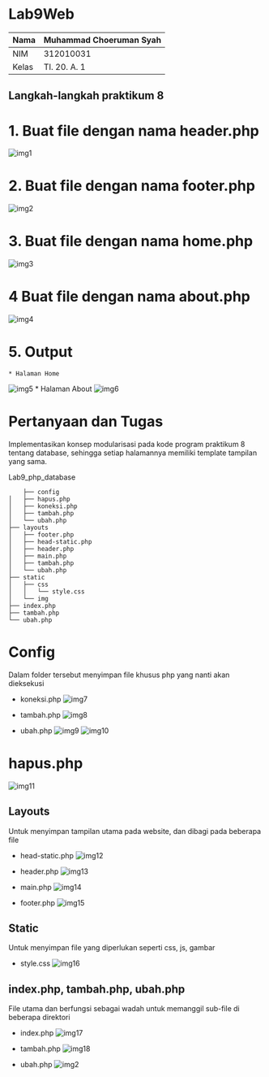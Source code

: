 # Lab9Web
| Nama      | Muhammad Choeruman Syah |
| ----------- | ------------------ |
| NIM      | 312010031             |
| Kelas    | TI. 20. A. 1            |

## Langkah-langkah praktikum 8
# 1. Buat file dengan nama header.php
![img1](/lab9web.1/sslab9web/sslab9web1.png)

# 2. Buat file dengan nama footer.php
![img2](/lab9web.1/sslab9web/sslab9web2.png)

# 3. Buat file dengan nama home.php
![img3](/lab9web.1/sslab9web/sslab9web3.png)

# 4 Buat file dengan nama about.php
![img4](/lab9web.1/sslab9web/sslab9web4.png)

# 5. Output
    * Halaman Home
![img5](/lab9web.1/sslab9web/sslab9web5.png)
    * Halaman About
![img6](/lab9web.1/sslab9web/sslab9web6.png)

# Pertanyaan dan Tugas
Implementasikan konsep modularisasi pada kode program praktikum 8 tentang
database, sehingga setiap halamannya memiliki template tampilan yang sama.

Lab9_php_database
```
    ├── config
│   ├── hapus.php
│   ├── koneksi.php
│   ├── tambah.php
│   └── ubah.php
├── layouts
│   ├── footer.php
│   ├── head-static.php
│   ├── header.php
│   ├── main.php
│   ├── tambah.php
│   └── ubah.php
├── static
│   ├── css
│   │   └── style.css
│   └── img
├── index.php
├── tambah.php
└── ubah.php
```

# Config
Dalam folder tersebut menyimpan file khusus php yang nanti akan dieksekusi
- koneksi.php
![img7](/lab9web.1/sslab9web/sslab9web20koneksi.png)

- tambah.php
![img8](/lab9web.1/sslab9web/sslab9web8config.png)

- ubah.php
![img9](/lab9web.1/sslab9web/sslab9web9config.png)
![img10](/lab9web.1/sslab9web/sslab9web10config.png)

# hapus.php
![img11](/lab9web.1/sslab9web/sslab9web11config.png)

## Layouts
Untuk menyimpan tampilan utama pada website, dan dibagi pada beberapa file
- head-static.php
![img12](/lab9web.1/sslab9web/sslab9web12layouts.png)

- header.php
![img13](/lab9web.1/sslab9web/sslab9web13layouts.png)

- main.php
![img14](/lab9web.1/sslab9web/sslab9web14layouts.png)

- footer.php
![img15](/lab9web.1/sslab9web/sslab9web15layouts.png)

## Static
Untuk menyimpan file yang diperlukan seperti css, js, gambar

- style.css
![img16](/lab9web.1/sslab9web/sslab9web16static.png)

## index.php, tambah.php, ubah.php
File utama dan berfungsi sebagai wadah untuk memanggil sub-file di beberapa direktori
- index.php
![img17](/lab9web.1/sslab9web/sslab9web17.png)

- tambah.php
![img18](/lab9web.1/sslab9web/sslab9web18.png)

- ubah.php
![img2](/lab9web.1/sslab9web/sslab9web19.png)

